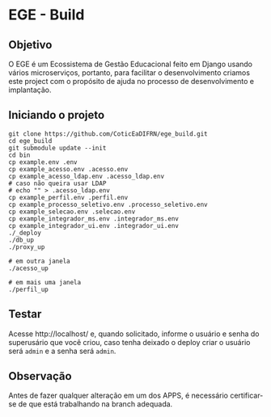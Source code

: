 # EGE - Build



## Objetivo

O EGE é um Ecossistema de Gestão Educacional feito em Django usando vários microserviços, portanto, para facilitar o desenvolvimento criamos este 
project com o propósito de ajuda no processo de desenvolvimento e implantação.


## Iniciando o projeto
```
git clone https://github.com/CoticEaDIFRN/ege_build.git
cd ege_build
git submodule update --init
cd bin
cp example.env .env
cp example_acesso.env .acesso.env
cp example_acesso_ldap.env .acesso_ldap.env
# caso não queira usar LDAP
# echo "" > .acesso_ldap.env
cp example_perfil.env .perfil.env
cp example_processo_seletivo.env .processo_seletivo.env
cp example_selecao.env .selecao.env
cp example_integrador_ms.env .integrador_ms.env
cp example_integrador_ui.env .integrador_ui.env
./_deploy
./db_up
./proxy_up

# em outra janela
./acesso_up

# em mais uma janela
./perfil_up
``` 

## Testar

Acesse http://localhost/  e, quando solicitado, informe o usuário e senha do superusário que você criou, caso tenha deixado o deploy criar o usuário será ```admin``` e a senha será ```admin```.

## Observação

Antes de fazer qualquer alteração em um dos APPS, é necessário certificar-se de que está trabalhando na branch adequada.
